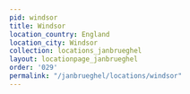 ```yaml
---
pid: windsor
title: Windsor
location_country: England
location_city: Windsor
collection: locations_janbrueghel
layout: locationpage_janbrueghel
order: '029'
permalink: "/janbrueghel/locations/windsor"
---
```

